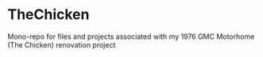 # TheChicken
Mono-repo for files and projects associated with my 1976 GMC Motorhome (The Chicken) renovation project
